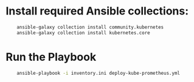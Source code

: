 
# Install required Ansible collections:
```bash
    ansible-galaxy collection install community.kubernetes
    ansible-galaxy collection install kubernetes.core
```

# Run the Playbook

```bash
    ansible-playbook -i inventory.ini deploy-kube-prometheus.yml
```
